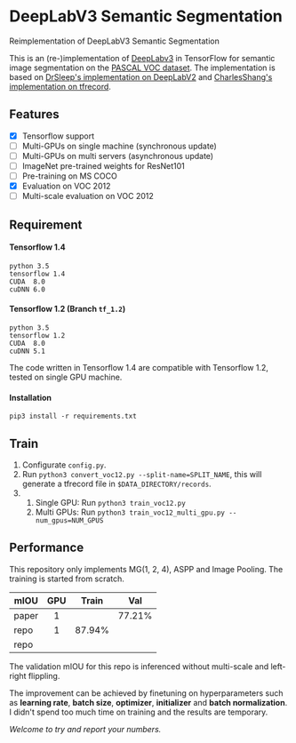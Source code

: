 # DeepLabV3 Semantic Segmentation
Reimplementation of DeepLabV3 Semantic Segmentation

This is an (re-)implementation of [DeepLabv3](https://arxiv.org/abs/1706.05587) in TensorFlow for semantic image segmentation on the [PASCAL VOC dataset](http://host.robots.ox.ac.uk/pascal/VOC/). The implementation is based on [DrSleep's implementation on DeepLabV2](https://github.com/DrSleep/tensorflow-deeplab-resnet) and [CharlesShang's implementation on tfrecord](https://github.com/CharlesShang/FastMaskRCNN).

## Features
- [x] Tensorflow support
- [ ] Multi-GPUs on single machine (synchronous update)
- [ ] Multi-GPUs on multi servers (asynchronous update)
- [ ] ImageNet pre-trained weights for ResNet101
- [ ] Pre-training on MS COCO
- [x] Evaluation on VOC 2012
- [ ] Multi-scale evaluation on VOC 2012

## Requirement
#### Tensorflow 1.4
```
python 3.5
tensorflow 1.4
CUDA  8.0
cuDNN 6.0
```

#### Tensorflow 1.2 (Branch `tf_1.2`)
```
python 3.5
tensorflow 1.2
CUDA  8.0
cuDNN 5.1
```
The code written in Tensorflow 1.4 are compatible with Tensorflow 1.2, tested on single GPU machine.

#### Installation
```
pip3 install -r requirements.txt
```

## Train
1. Configurate `config.py`.
2. Run `python3 convert_voc12.py --split-name=SPLIT_NAME`, this will generate a tfrecord file in `$DATA_DIRECTORY/records`.
3. 
   1. Single GPU: Run `python3 train_voc12.py`
   2. Multi GPUs: Run `python3 train_voc12_multi_gpu.py --num_gpus=NUM_GPUS`


## Performance
This repository only implements MG(1, 2, 4), ASPP and Image Pooling. The training is started from scratch. 

| mIOU      | GPU       | Train    | Val       |
| --------- |:---------:|:--------:|:---------:|
| paper     | 1         |          | 77.21%    | 
| repo      | 1         | 87.94%   |           |
| repo      |           |          |           |

The validation mIOU for this repo is inferenced without multi-scale and left-right flippling.

The improvement can be achieved by finetuning on hyperparameters such as **learning rate**, **batch size**, **optimizer**, **initializer** and **batch normalization**. I didn't spend too much time on training and the results are temporary. 

*Welcome to try and report your numbers.*
